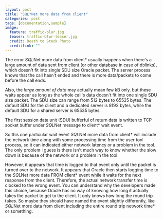 ```yaml
---
layout: post
title: "SQL*Net more data from client"
categories: post
tags: [documentation,sample]
image:
  feature: traffic-blur.jpg
  teaser: traffic-blur-teaser.jpg
  credit: Death to Stock Photo
  creditlink: ""
---
```


The error *SQL*Net more data from client* usually happens when there's a large amount of data sent from client (or other database in case of dblinks), which doesn't fit into single SDU size Oracle packet. The server process knows that the call hasn't ended and there is more data/packets to come before the call ends.

Also, the *large amount of data* may actually mean few kB only, but these waits appear as long as the whole call's data doesn't fit into one single SDU size packet. The SDU size can range from 512 bytes to 65535 bytes. The default SDU for the client and a dedicated server is 8192 bytes, while the default SDU for a shared server is 65535 bytes.

The first session data unit (SDU) bufferful of return data is written to TCP socket buffer under *SQL*Net message to client* wait event.

So this one particular wait event *SQL*Net more data from client* will include the network time along with some processing time from the user tool process, so it can indicated either network latency or a problem in the tool. The only problem I guess is there isn't much way to know whether the slow down is because of the network or a problem in the tool.

However, it appears that time is logged to that event only until the packet is turned over to the network. It appears that Oracle then starts logging time to the *SQL*Net more data FROM client* event while it waits for the next response from the client. Therefore, the actual network transfer time is clocked to the wrong event. You can understand why the developers made this choice, because Oracle has no way of knowing how long it actually takes the packet to get to the client. It only knows how long the round trip takes. So maybe they should have named the event slightly differently, like *SQL*Net more data from client including the entire round trip network time* or something.
